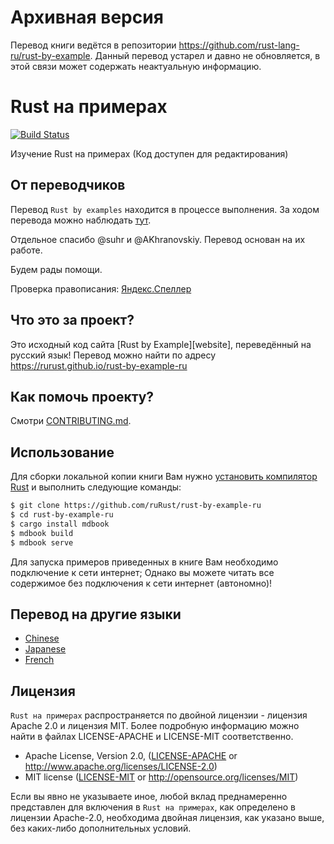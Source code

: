 # Архивная версия

Перевод книги ведётся в репозитории https://github.com/rust-lang-ru/rust-by-example.
Данный перевод устарел и давно не обновляется, в этой связи может содержать неактуальную информацию.

# Rust на примерах

[![Build Status][travis-image]][travis-link]

Изучение Rust на примерах (Код доступен для редактирования)

## От переводчиков

Перевод `Rust by examples` находится в процессе выполнения. За ходом перевода можно наблюдать [тут](https://github.com/ruRust/rust-by-example-ru/issues/1).

Отдельное спасибо @suhr и @AKhranovskiy. Перевод основан на их работе.

Будем рады помощи.

Проверка правописания: [Яндекс.Спеллер][yaspeller]

## Что это за проект?

Это исходный код сайта [Rust by Example][website], переведённый на русский язык! Перевод можно найти по адресу https://rurust.github.io/rust-by-example-ru

## Как помочь проекту?

Смотри [CONTRIBUTING.md](CONTRIBUTING.md).

## Использование

Для сборки локальной копии книги Вам нужно [установить компилятор Rust][install Rust]
и выполнить следующие команды:

```bash
$ git clone https://github.com/ruRust/rust-by-example-ru
$ cd rust-by-example-ru
$ cargo install mdbook
$ mdbook build
$ mdbook serve
```

[install Rust]: https://www.rust-lang.org/ru-RU/install.html

Для запуска примеров приведенных в книге Вам необходимо подключение к сети интернет;
Однако вы можете читать все содержимое без подключения к сети интернет (автономно)!

## Перевод на другие языки

* [Chinese](https://github.com/rust-lang-cn/rust-by-example-cn)
* [Japanese](https://github.com/rust-lang-ja/rust-by-example-ja)
* [French](https://github.com/Songbird0/FR_RBE)

## Лицензия

`Rust на примерах` распространяется по двойной лицензии - лицензия Apache 2.0 и лицензия MIT.
Более подробную информацию можно найти в файлах LICENSE-APACHE и LICENSE-MIT соответственно.

 * Apache License, Version 2.0, ([LICENSE-APACHE](LICENSE-APACHE) or
   http://www.apache.org/licenses/LICENSE-2.0)
 * MIT license ([LICENSE-MIT](LICENSE-MIT) or
   http://opensource.org/licenses/MIT)

Если вы явно не указываете иное, любой вклад преднамеренно представлен
для включения в `Rust на примерах`, как определено в лицензии Apache-2.0, необходима
двойная лицензия, как указано выше, без каких-либо дополнительных условий.

[travis-image]: https://travis-ci.org/ruRust/rust-by-example-ru.svg?branch=master
[travis-link]: https://travis-ci.org/ruRust/rust-by-example-ru
[yaspeller]: https://tech.yandex.ru/speller/
